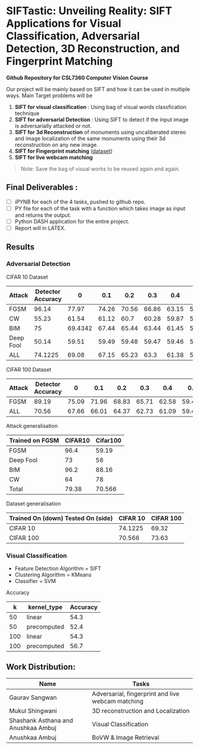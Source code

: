 # SIFTastic: Unveiling Reality: SIFT Applications for Visual Classification, Adversarial Detection, 3D Reconstruction, and Fingerprint Matching

**Github Repository for CSL7360 Computer Vision Course**

Our project will be mainly based on SIFT and how it can be used in multiple ways. Main Target problems will be 
1.  **SIFT for visual classification** : Using bag of visual words classfication technique 
2. **SIFT for adversarial Detection** : Using SIFT to detect if the input image is adversarially attacked or not. 
3. **SIFT for 3d Reconstruction** of monuments using uncaliberated stereo and image localization of the same monuments using their 3d reconstruction on any new image.
4. **SIFT for Fingerprint matching** ([dataset](https://www.kaggle.com/datasets/ruizgara/socofing)) 
5. **SIFT for live webcam matching** 

> Note: Save the bag of visual works to be reused again and again.

## Final Deliverables : 
- [ ] iPYNB for each of the 4 tasks, pushed to github repo.
- [ ] PY file for each of the task with a function which takes image as input and returns the output.
- [ ] Python  DASH application for the entire project.
- [ ] Report will in LATEX.
## Results 

### Adversarial Detection 
CIFAR 10 Dataset 

| Attack    | Detector Accuracy | 0       | 0.1   | 0.2   | 0.3   | 0.4   | 0.5   | 0.6   | 0.7   | 0.8    | 0.9   | 1      |
|-----------|-------------------|---------|-------|-------|-------|-------|-------|-------|-------|--------|-------|--------|
| FGSM      | 96.14             | 77.97   | 74.26 | 70.56 | 66.86 | 63.15 | 59.45 | 55.75 | 52.04 | 48.344 | 44.64 | 40.936 |
| CW        | 55.23             | 61.54   | 61.12 | 60.7  | 60.28 | 59.87 | 59.45 | 59.04 | 58.62 | 58.21  | 57.78 | 57.36  |
| BIM       | 75                | 69.4342 | 67.44 | 65.44 | 63.44 | 61.45 | 59.45 | 57.45 | 55.46 | 53.46  | 51.47 | 49.47  |
| Deep Fool | 50.14             | 59.51   | 59.49 | 59.48 | 59.47 | 59.46 | 59.46 | 59.44 | 59.45 | 59.42  | 59.41 | 59.39  |
| ALL       | 74.1225           | 69.08   | 67.15 | 65.23 | 63.3  | 61.38 | 59.45 | 57.52 | 55.6  | 53.67  | 51.75 | 49.82  |

CIFAR 100 Dataset

| Attack | Detector Accuracy | 0     | 0.1   | 0.2   | 0.3   | 0.4   | 0.5    | 0.6   | 0.7   | 0.8   | 0.9   | 1     |
|--------|-------------------|-------|-------|-------|-------|-------|--------|-------|-------|-------|-------|-------|
| FGSM   | 89.19             | 75.09 | 71.96 | 68.83 | 65.71 | 62.58 | 59.45  | 56.32 | 53.19 | 50.07 | 46.94 | 43.81 |
| ALL    | 70.56             | 67.66 | 66.01 | 64.37 | 62.73 | 61.09 | 59.455 | 57.81 | 56.17 | 54.53 | 52.89 | 51.24 |

Attack generalisation

| Trained on FGSM | CIFAR10 | Cifar100 |
|-----------------|---------|----------|
| FGSM            | 96.4    | 59.19    |
| Deep Fool       | 73      | 58       |
| BIM             | 96.2    | 88.16    |
| CW              | 64      | 78       |
| Total           | 79.38   | 70.566   |

Dataset generalisation

| Trained On (down)  Tested On (side) | CIFAR 10 | CIFAR 100 |
|-------------------------------------|----------|-----------|
| CIFAR 10                            | 74.1225  | 69.32     |
| CIFAR 100                           | 70.566   | 73.63     |

### Visual Classification
- Feature Detection Algorithm = SIFT
- Clustering Algorithm = KMeans
- Classifier = SVM

Accuracy

| k | kernel_type | Accuracy |
|---|-------------|----------|
| 50 | linear | 54.3 |
| 50 | precomputed | 52.4 |
| 100 | linear | 54.3 |
| 100 | precomputed | 56.7 |

## Work Distribution: 

| Name | Tasks | 
| --- | --- | 
| Gaurav Sangwan | Adversarial, fingerprint and live webcam matching | 
| Mukul Shingwani | 3D reconstruction and Localization|
| Shashank Asthana and Anushkaa Ambuj | Visual Classification |
| Anushkaa Ambuj | BoVW & Image Retrieval |
